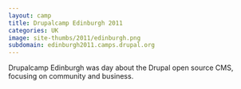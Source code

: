 ```yaml
---
layout: camp
title: Drupalcamp Edinburgh 2011
categories: UK
image: site-thumbs/2011/edinburgh.png
subdomain: edinburgh2011.camps.drupal.org
---
```

Drupalcamp Edinburgh was day about the Drupal open source CMS, focusing on community and business.

